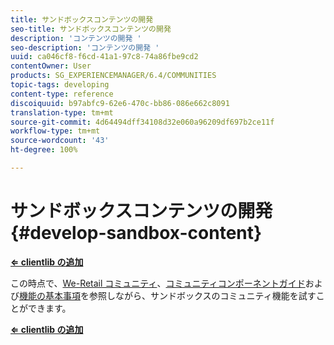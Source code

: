```yaml
---
title: サンドボックスコンテンツの開発
seo-title: サンドボックスコンテンツの開発
description: 'コンテンツの開発 '
seo-description: 'コンテンツの開発 '
uuid: ca046cf8-f6cd-41a1-97c8-74a86fbe9cd2
contentOwner: User
products: SG_EXPERIENCEMANAGER/6.4/COMMUNITIES
topic-tags: developing
content-type: reference
discoiquuid: b97abfc9-62e6-470c-bb86-086e662c8091
translation-type: tm+mt
source-git-commit: 4d64494dff34108d32e060a96209df697b2ce11f
workflow-type: tm+mt
source-wordcount: '43'
ht-degree: 100%

---
```



# サンドボックスコンテンツの開発 {#develop-sandbox-content}

**[⇐ clientlib の追加](add-clientlibs.md)**

この時点で、[We-Retail コミュニティ](../../help/sites-developing/we-retail.md)、[コミュニティコンポーネントガイド](components-guide.md)および[機能の基本事項](essentials.md)を参照しながら、サンドボックスのコミュニティ機能を試すことができます。

**[⇐ clientlib の追加](add-clientlibs.md)**
